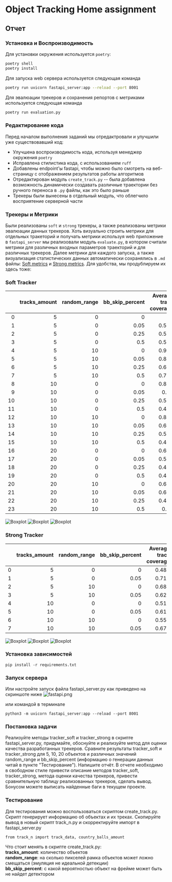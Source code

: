 # Object Tracking Home assignment

## Отчет

### Установка и Воспроизводимость
Для установки окружения используется `poetry`:
```bash
poetry shell
poetry install
```
Для запуска web сервера используется следующая команда
```bash
poetry run uvicorn fastapi_server:app --reload --port 8001
```

Для эвалюации трекеров и сохранения репортов с метриками используется следующая команда
```bash
poetry run evaluation.py
```

### Редактирование кода

Перед началом выполнения заданий мы отредактровали и улучшили уже существовавший код:

- Улучшена воспроизводимость кода, используя менеджер окружения `poetry`
- Исправлена стилистика кода, с использованием `ruff`
- Добавлены endpoint'ы fastapi, чтобы можно было смотреть на веб-страницу с отображением результатов работы алгоритмов
- Отредактирован модуль `create_track.py` -- была добавлена возможность динамически создавать различные траектории без
  ручного переноса в `.py` файлы, как это было раньше
- Трекеры были вынесены в отдельный модуль, что облегчило восприятение серверной части

### Трекеры и Метрики

Были реализованы `soft` и `strong` трекеры, а также реализованы метрики эвалюации данных трекеров. Хоть визуально
строить метрики для отдельных тракеторий и получать метрики используя web приложение в `fastapi_server` мы реализовали
модуль `evaluate.py`, в котором считали метрики для различных входных параметров траекторий и для различных трекеров. Далее метрики для каждого запуска, а также визуализация статистических данных автоматически сохранялись в `.md` файлы:
[Soft metrics](metrics_report_soft.md) и
[Strong metrics](metrics_report_strong.md). Для удобства, мы продублируем их здесь тоже:

### Soft Tracker

|    |   tracks_amount |   random_range |   bb_skip_percent |   Average track coverage |   Mismatch ratio |
|---:|----------------:|---------------:|------------------:|-------------------------:|-----------------:|
|  0 |               5 |              0 |              0    |                    1     |            1     |
|  1 |               5 |              0 |              0.05 |                    0.555 |            0.814 |
|  2 |               5 |              0 |              0.25 |                    0.564 |            0.926 |
|  3 |               5 |              0 |              0.5  |                    0.529 |            0.684 |
|  4 |               5 |             10 |              0    |                    0.995 |            0.995 |
|  5 |               5 |             10 |              0.05 |                    0.876 |            0.968 |
|  6 |               5 |             10 |              0.25 |                    0.615 |            0.87  |
|  7 |               5 |             10 |              0.5  |                    0.708 |            0.747 |
|  8 |              10 |              0 |              0    |                    0.824 |            0.978 |
|  9 |              10 |              0 |              0.05 |                    0.69  |            0.95  |
| 10 |              10 |              0 |              0.25 |                    0.593 |            0.734 |
| 11 |              10 |              0 |              0.5  |                    0.477 |            0.597 |
| 12 |              10 |             10 |              0    |                    0.887 |            0.959 |
| 13 |              10 |             10 |              0.05 |                    0.647 |            0.842 |
| 14 |              10 |             10 |              0.25 |                    0.561 |            0.706 |
| 15 |              10 |             10 |              0.5  |                    0.437 |            0.58  |
| 16 |              20 |              0 |              0    |                    0.622 |            0.891 |
| 17 |              20 |              0 |              0.05 |                    0.597 |            0.817 |
| 18 |              20 |              0 |              0.25 |                    0.408 |            0.625 |
| 19 |              20 |              0 |              0.5  |                    0.482 |            0.55  |
| 20 |              20 |             10 |              0    |                    0.653 |            0.854 |
| 21 |              20 |             10 |              0.05 |                    0.608 |            0.848 |
| 22 |              20 |             10 |              0.25 |                    0.424 |            0.713 |
| 23 |              20 |             10 |              0.5  |                    0.39  |            0.575 |

![Boxplot](metrics_figures/boxplot_bb_skip_percent_soft.png)
![Boxplot](metrics_figures/boxplot_tracks_amount_soft.png)
![Boxplot](metrics_figures/boxplot_random_range_soft.png)


### Strong Tracker

|    |   tracks_amount |   random_range |   bb_skip_percent |   Average track coverage |   Mismatch ratio |
|---:|----------------:|---------------:|------------------:|-------------------------:|-----------------:|
|  0 |               5 |              0 |              0    |                    0.484 |            0.745 |
|  1 |               5 |              0 |              0.05 |                    0.713 |            0.834 |
|  2 |               5 |             10 |              0    |                    0.683 |            0.864 |
|  3 |               5 |             10 |              0.05 |                    0.628 |            0.828 |
|  4 |              10 |              0 |              0    |                    0.517 |            0.749 |
|  5 |              10 |              0 |              0.05 |                    0.615 |            0.861 |
|  6 |              10 |             10 |              0    |                    0.558 |            0.795 |
|  7 |              10 |             10 |              0.05 |                    0.675 |            0.858 |

![Boxplot](metrics_figures/boxplot_random_range_strong.png)
![Boxplot](metrics_figures/boxplot_tracks_amount_strong.png)
![Boxplot](metrics_figures/boxplot_bb_skip_percent_strong.png)

### Установка зависимостей

```
pip install -r requirements.txt
```

### Запуск сервера

Или настройте запуск файла fastapi_server.py как приведено на скриншоте ниже
![fastapi.png](info/fastapi.png)

или командой в терминале

```
python3 -m uvicorn fastapi_server:app --reload --port 8001 
```

### Постановка задачи

Реализуйте методы tracker_soft и tracker_strong в скрипте fastapi_server.py,
придумайте, обоснуйте и реализуйте метод для оценки качества разработанных трекеров.
Сравните результаты tracker_soft и tracker_strong для 5, 10, 20 объектов и различных
значений random_range и bb_skip_percent
(информацию о генерации данных читай в пункте "Тестирование"). Напишите отчёт.
В отчете необходимо в свободном стиле привести описание методов tracker_soft,
tracker_strong, метода оценки качества трекеров, привести сравнительную таблицу
реализованных трекеров, сделать вывод.  
Бонусом можете выписать найденные баги в текущем проекте.

### Тестирование

Для тестирования можно воспользоваться скриптом create_track.py. Скрипт генерирует
информацию об объектах и их треках. Скопируйте вывод в новый скрипт track_n.py и
скорректируйте импорт в fastapi_server.py

```
from track_n import track_data, country_balls_amount
```

Что стоит менять в скрипте create_track.py:  
**tracks_amount**: количество объектов  
**random_range**: на сколько пикселей рамка объектов может ложно смещаться (эмуляция не идеальной детекции)  
**bb_skip_percent**: с какой вероятностью объект на фрейме может быть не найдет детектором  